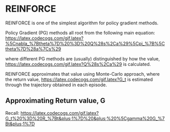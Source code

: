# REINFORCE

REINFORCE is one of the simplest algorithm for policy gradient methods.

Policy Gradient (PG) methods all root from the following main equation:
https://latex.codecogs.com/gif.latex?%5Cnabla_%7Btheta%7D%20%3D%20Q%28s%2Ca%29%5Cpi_%7B%5Ctheta%7D%28a%7Cs%29


where different PG methods are (usually) distinguished by how the value, https://latex.codecogs.com/gif.latex?Q%28s%2Ca%29 is calculated.

REINFORCE approximates that value using Monte-Carlo approach, where the return value, https://latex.codecogs.com/gif.latex?G_t is estimated through the 
trajectory obtained in each episode.



## Approximating Return value, G
Recall:
https://latex.codecogs.com/gif.latex?G_t%20%3D%20R_%7Bt&plus;1%7D%20&plus;%20%5Cgamma%20G_%7Bt&plus;1%7D